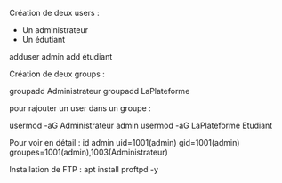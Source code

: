 Création de deux users :
- Un administrateur 
- Un édutiant

adduser admin
add étudiant

Création de deux groups :

groupadd Administrateur
groupadd LaPlateforme

pour rajouter un user dans un groupe :

usermod -aG Administrateur admin
usermod -aG LaPlateforme Etudiant

Pour voir en détail :
id admin
uid=1001(admin) gid=1001(admin) groupes=1001(admin),1003(Administrateur)

Installation de FTP :
apt install proftpd -y